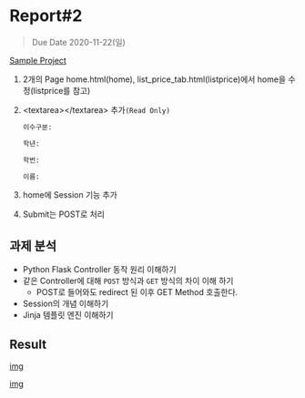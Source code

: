 # Report#2

> Due Date 2020-11-22(일)

[Sample Project](https://github.com/chomskim/Web-Programming/tree/master/WP2020/StockProject/StockPriceQuery)

1. 2개의 Page home.html(home), list_price_tab.html(listprice)에서 home을 수정(listprice를 참고)

2. \<textarea\>\</textarea\> 추가`(Read Only)`

    ```bash
    이수구분:

    학년:

    학번:

    이름:
    ```

3. home에 Session 기능 추가

4. Submit는 POST로 처리

## 과제 분석

- Python Flask Controller 동작 원리 이해하기
- 같은 Controller에 대해 `POST` 방식과 `GET` 방식의 차이 이해 하기
  - POST로 들어와도 redirect 된 이후 GET Method 호출한다.
- Session의 개념 이해하기
- Jinja 템플릿 엔진 이해하기

## Result

[img](/img/Result03.png)  

[img](/img/Result02.png)
